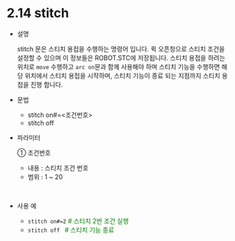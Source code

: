 ﻿# 2.14 stitch

- 설명 
    
    stitch 문은 스티치 용접을 수행하는 명령어 입니다. 퀵 오픈창으로 스티치 조건을 설정할 수 있으며 이 정보들은 ROBOT.STC에 저장됩니다. 스티치 용접을 하려는 위치로 ```move``` 수행하고 ```arc on```문과 함께 사용해야 하며 스티치 기능을 수행하면 해당 위치에서 스티치 용접을 시작하며,  스티치 기능이 종료 되는 지점까지 스티치 용접을 진행 합니다.


- 문법
  
    - stitch on#=<조건번호>
    - stitch off

- 파라미터
  
   ① 조건번호
     - 내용 : 스티치 조건 번호 
     - 범위 : 1 ~ 20
   
</br>  

- 사용 예
  
   - ```stitch on#=2```  <span style="color: green">#  스티치 2번 조건 실행</span>
   - ```stitch off ```   <span style="color: green">#  스티치 기능 종료</span>

